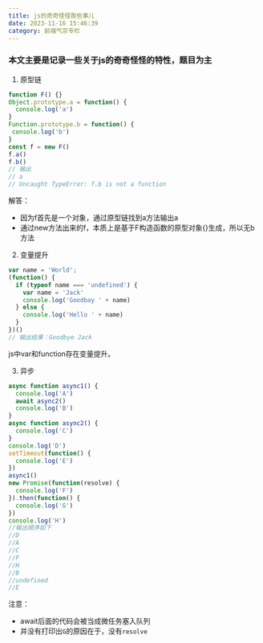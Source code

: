 ```yaml
---
title: js的奇奇怪怪那些事儿
date: 2023-11-16 15:46:39
category: 前端气宗专栏
---
```


 ### 本文主要是记录一些关于js的奇奇怪怪的特性，题目为主

1. 原型链
 ```javascript
function F() {}
Object.prototype.a = function() {
   console.log('a')
}
Function.prototype.b = function() {
  console.log('b')
}
const f = new F()
f.a()
f.b()
// 输出
// a
// Uncaught TypeError: f.b is not a function
 ```
解答：
- 因为f首先是一个对象，通过原型链找到a方法输出a
- 通过new方法出来的f，本质上是基于F构造函数的原型对象{}生成，所以无b方法

2. 变量提升 

```javascript
var name = 'World';
(function() {
  if (typeof name === 'undefined') {
    var name = 'Jack'
    console.log('Goodbay ' + name)
  } else {
    console.log('Hello ' + name)
  }
})()
// 输出结果：Goodbye Jack
```
js中var和function存在变量提升。

3. 异步
```javascript
async function async1() {
  console.log('A')
  await async2()
  console.log('B')
}
async function async2() {
  console.log('C')
}
console.log('D')
setTimeout(function() {
  console.log('E')
})
async1()
new Promise(function(resolve) {
  console.log('F')
}).then(function() {
  console.log('G')
})
console.log('H')
//输出顺序如下
//D
//A
//C
//F
//H
//B
//undefined
//E

```
注意：
- await后面的代码会被当成微任务塞入队列
- 并没有打印出`G`的原因在于，没有`resolve`

